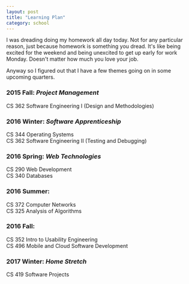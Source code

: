 ```yaml
---
layout: post
title: "Learning Plan"
category: school
---
```


I was dreading doing my homework all day today. Not for any particular reason, just because homework is something you dread. It's like being excited for the weekend and being unexcited to get up early for work Monday. Doesn't matter how much you love your job.

Anyway so I figured out that I have a few themes going on in some upcoming quarters.

### 2015 Fall: *Project Management*

CS 362 Software Engineering I (Design and Methodologies)

### 2016 Winter: *Software Apprenticeship*

CS 344 Operating Systems  
CS 362 Software Engineering II (Testing and Debugging)

### 2016 Spring: *Web Technologies*

CS 290 Web Development  
CS 340 Databases

### 2016 Summer: 

CS 372 Computer Networks  
CS 325 Analysis of Algorithms

### 2016 Fall: 

CS 352 Intro to Usability Engineering  
CS 496 Mobile and Cloud Software Development

### 2017 Winter: *Home Stretch*

CS 419 Software Projects